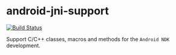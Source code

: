 # android-jni-support

[![Build Status](https://travis-ci.org/sephiroth74/android-jni-support.svg?branch=master)](https://travis-ci.org/sephiroth74/android-jni-support)

Support C/C++ classes, macros and methods for the `Android NDK` development.
